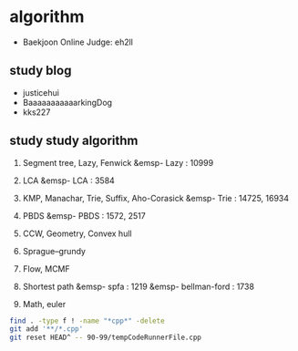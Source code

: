# algorithm

- Baekjoon Online Judge: eh2ll

## study blog

- justicehui
- BaaaaaaaaaaarkingDog
- kks227

## study study algorithm

1. Segment tree, Lazy, Fenwick
&emsp- Lazy : 10999

2. LCA
&emsp- LCA : 3584

3. KMP, Manachar, Trie, Suffix, Aho-Corasick
&emsp- Trie : 14725, 16934

4. PBDS
&emsp- PBDS : 1572, 2517

5. CCW, Geometry, Convex hull

6. Sprague–grundy

7. Flow, MCMF

8. Shortest path
&emsp- spfa : 1219
&emsp- bellman-ford : 1738

9. Math, euler

```bash
find . -type f ! -name "*cpp*" -delete
git add '**/*.cpp'
git reset HEAD^ -- 90-99/tempCodeRunnerFile.cpp

```